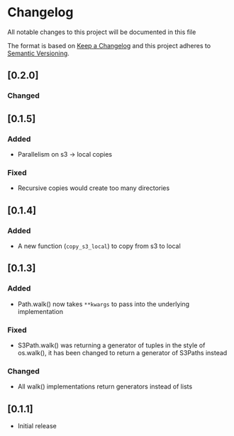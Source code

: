 # Changelog

All notable changes to this project will be documented in this file

The format is based on [Keep a Changelog](http://keepachangelog.com/en/1.0.0/)
and this project adheres to [Semantic Versioning](http://semver.org/spec/v2.0.0.html).

## [0.2.0]
### Changed

## [0.1.5]
### Added
- Parallelism on s3 -> local copies

### Fixed
- Recursive copies would create too many directories

## [0.1.4]
### Added
- A new function (`copy_s3_local`) to copy from s3 to local

## [0.1.3]
### Added
- Path.walk() now takes `**kwargs` to pass into the underlying implementation

### Fixed
- S3Path.walk() was returning a generator of tuples in the style of
  os.walk(), it has been changed to return a generator of S3Paths
  instead

### Changed
- All walk() implementations return generators instead of lists

## [0.1.1]
- Initial release

